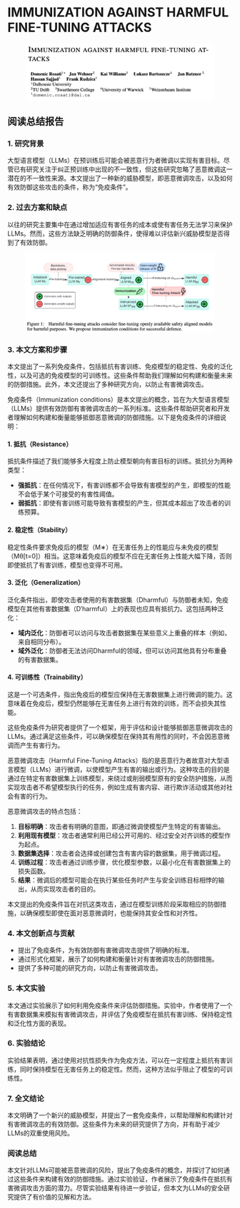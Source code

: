 # IMMUNIZATION AGAINST HARMFUL FINE-TUNING ATTACKS

<figure><img src="../.gitbook/assets/image (2) (1) (1) (1) (1) (1) (1) (1) (1) (1) (1) (1) (1) (1) (1) (1) (1) (1) (1) (1) (1) (1) (1) (1) (1) (1) (1) (1) (1) (1) (1) (1) (1) (1) (1) (1) (1) (1) (1) (1) (1) (1) (1) (1) (1) (1) (1) (1) (1) (1) (1) (1) (1) (1) (1) (1) (1) (1).png" alt=""><figcaption></figcaption></figure>

## 阅读总结报告

### 1. 研究背景

大型语言模型（LLMs）在预训练后可能会被恶意行为者微调以实现有害目标。尽管已有研究关注于纠正预训练中出现的不一致性，但这些研究忽略了恶意微调这一潜在的不一致性来源。本文提出了一种新的威胁模型，即恶意微调攻击，以及如何有效防御这些攻击的条件，称为“免疫条件”。

### 2. 过去方案和缺点

以往的研究主要集中在通过增加适应有害任务的成本或使有害任务无法学习来保护LLMs。然而，这些方法缺乏明确的防御条件，使得难以评估新兴威胁模型是否得到了有效防御。

<figure><img src="../.gitbook/assets/image (3) (1) (1) (1) (1) (1) (1) (1) (1) (1) (1) (1) (1) (1) (1) (1) (1) (1) (1) (1) (1) (1) (1) (1) (1) (1) (1) (1) (1) (1) (1) (1) (1) (1) (1) (1) (1) (1) (1) (1) (1) (1) (1) (1) (1) (1) (1) (1) (1) (1).png" alt=""><figcaption></figcaption></figure>

### 3. 本文方案和步骤

本文提出了一系列免疫条件，包括抵抗有害训练、免疫模型的稳定性、免疫的泛化性，以及可选的免疫模型的可训练性。这些条件帮助我们理解如何构建和衡量未来的防御措施。此外，本文还提出了多种研究方向，以防止有害微调攻击。



免疫条件（Immunization conditions）是本文提出的概念，旨在为大型语言模型（LLMs）提供有效防御有害微调攻击的一系列标准。这些条件帮助研究者和开发者理解如何构建和衡量能够抵御恶意微调的防御措施。以下是免疫条件的详细说明：

#### 1. 抵抗（Resistance）

抵抗条件描述了我们能够多大程度上防止模型朝向有害目标的训练。抵抗分为两种类型：

* **强抵抗**：在任何情况下，有害训练都不会导致有害模型的产生，即模型的性能不会低于某个可接受的有害性阈值。
* **弱抵抗**：即使有害训练可能导致有害模型的产生，但其成本超出了攻击者的训练预算。

#### 2. 稳定性（Stability）

稳定性条件要求免疫后的模型（M∗）在无害任务上的性能应与未免疫的模型（Mθ\[t=0]）相当。这意味着免疫后的模型不应在无害任务上性能大幅下降，否则即使抵抗了有害训练，模型也变得不可用。

#### 3. 泛化（Generalization）

泛化条件指出，即使攻击者使用的有害数据集（Dharmful）与防御者未知，免疫模型在其他有害数据集（D′harmful）上的表现也应具有抵抗力。这包括两种泛化：

* **域内泛化**：防御者可以访问与攻击者数据集在某些意义上重叠的样本（例如，来自相同分布）。
* **域外泛化**：防御者无法访问Dharmful的领域，但可以访问其他具有分布重叠的有害数据集。

#### 4. 可训练性（Trainability）

这是一个可选条件，指出免疫后的模型应保持在无害数据集上进行微调的能力。这意味着在免疫后，模型仍然能够在无害任务上进行有效的训练，而不会损失其性能。

这些免疫条件为研究者提供了一个框架，用于评估和设计能够抵御恶意微调攻击的LLMs。通过满足这些条件，可以确保模型在保持其有用性的同时，不会因恶意微调而产生有害行为。





恶意微调攻击（Harmful Fine-Tuning Attacks）指的是恶意行为者故意对大型语言模型（LLMs）进行微调，以使模型产生有害的输出或行为。这种攻击的目的是通过在特定有害数据集上训练模型，来绕过或削弱模型原有的安全防护措施，从而实现攻击者不希望模型执行的任务，例如生成有害内容、进行欺诈活动或其他对社会有害的行为。

恶意微调攻击的特点包括：

1. **目标明确**：攻击者有明确的意图，即通过微调使模型产生特定的有害输出。
2. **利用现有模型**：攻击者通常利用已经公开可用的、经过安全对齐训练的模型作为起点。
3. **数据集选择**：攻击者会选择或创建包含有害内容的数据集，用于微调过程。
4. **训练过程**：攻击者通过训练步骤，优化模型参数，以最小化在有害数据集上的损失函数。
5. **结果**：微调后的模型可能会在执行某些任务时产生与安全训练目标相悖的输出，从而实现攻击者的目的。

本文提出的免疫条件旨在对抗这类攻击，通过在模型训练阶段采取相应的防御措施，以确保模型即使在面对恶意微调时，也能保持其安全性和对齐性。





### 4. 本文创新点与贡献

* 提出了免疫条件，为有效防御有害微调攻击提供了明确的标准。
* 通过形式化框架，展示了如何构建和衡量针对有害微调攻击的防御措施。
* 提供了多种可能的研究方向，以防止有害微调攻击。

### 5. 本文实验

本文通过实验展示了如何利用免疫条件来评估防御措施。实验中，作者使用了一个有害数据集来模拟有害微调攻击，并评估了免疫模型在抵抗有害训练、保持稳定性和泛化性方面的表现。

### 6. 实验结论

实验结果表明，通过使用对抗性损失作为免疫方法，可以在一定程度上抵抗有害训练，同时保持模型在无害任务上的稳定性。然而，这种方法似乎阻止了模型的可训练性。

### 7. 全文结论

本文明确了一个新兴的威胁模型，并提出了一套免疫条件，以帮助理解和构建针对有害微调攻击的有效防御。这些条件为未来的研究提供了方向，并有助于减少LLMs的双重使用风险。

### 阅读总结

本文针对LLMs可能被恶意微调的风险，提出了免疫条件的概念，并探讨了如何通过这些条件来构建有效的防御措施。通过实验验证，作者展示了免疫条件在抵抗有害微调攻击方面的潜力。尽管实验结果有待进一步验证，但本文为LLMs的安全研究提供了有价值的见解和方法。
